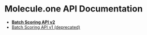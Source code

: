 # Molecule.one API Documentation

- [**Batch Scoring API v2**](api-v2.md)
- [Batch Scoring API v1 (deprecated)](api-v1.md)
